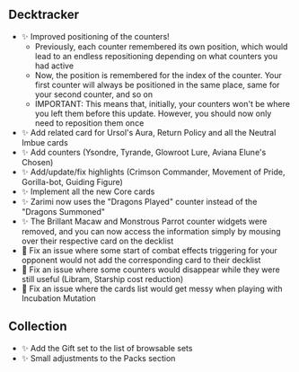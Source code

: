 ## Decktracker

-   ✨ Improved positioning of the counters!
    -   Previously, each counter remembered its own position, which would lead to an endless repositioning depending on what counters you had active
    -   Now, the position is remembered for the index of the counter. Your first counter will always be positioned in the same place, same for your second counter, and so on
    -   IMPORTANT: This means that, initially, your counters won't be where you left them before this update. However, you should now only need to reposition them once
-   ✨ Add related card for Ursol's Aura, Return Policy and all the Neutral Imbue cards
-   ✨ Add counters (Ysondre, Tyrande, Glowroot Lure, Aviana Elune's Chosen)
-   ✨ Add/update/fix highlights (Crimson Commander, Movement of Pride, Gorilla-bot, Guiding Figure)
-   ✨ Implement all the new Core cards
-   ✨ Zarimi now uses the "Dragons Played" counter instead of the "Dragons Summoned"
-   ✨ The Brillant Macaw and Monstrous Parrot counter widgets were removed, and you can now access the information simply by mousing over their respective card on the decklist
-   🐞 Fix an issue where some start of combat effects triggering for your opponent would not add the corresponding card to their decklist
-   🐞 Fix an issue where some counters would disappear while they were still useful (Libram, Starship cost reduction)
-   🐞 Fix an issue where the cards list would get messy when playing with Incubation Mutation

## Collection

-   ✨ Add the Gift set to the list of browsable sets
-   ✨ Small adjustments to the Packs section

